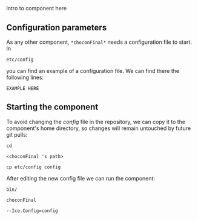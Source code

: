 ```
```
#
``` choconFinal
```
Intro to component here


## Configuration parameters
As any other component,
``` *choconFinal* ```
needs a configuration file to start. In

    etc/config

you can find an example of a configuration file. We can find there the following lines:

    EXAMPLE HERE

    
## Starting the component
To avoid changing the *config* file in the repository, we can copy it to the component's home directory, so changes will remain untouched by future git pulls:

    cd

``` <choconFinal 's path> ```

    cp etc/config config
    
After editing the new config file we can run the component:

    bin/

```choconFinal ```

    --Ice.Config=config
